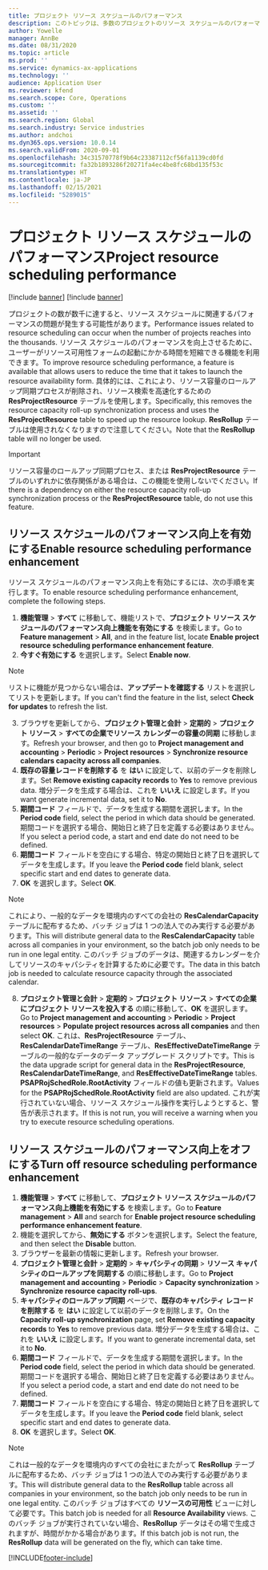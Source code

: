 ```yaml
---
title: プロジェクト リソース スケジュールのパフォーマンス
description: このトピックは、多数のプロジェクトのリソース スケジュールのパフォーマンスを改善する方法に関する情報を提供します。
author: Yowelle
manager: AnnBe
ms.date: 08/31/2020
ms.topic: article
ms.prod: ''
ms.service: dynamics-ax-applications
ms.technology: ''
audience: Application User
ms.reviewer: kfend
ms.search.scope: Core, Operations
ms.custom: ''
ms.assetid: ''
ms.search.region: Global
ms.search.industry: Service industries
ms.author: andchoi
ms.dyn365.ops.version: 10.0.14
ms.search.validFrom: 2020-09-01
ms.openlocfilehash: 34c31570778f9b64c23387112cf56fa1139cd0fd
ms.sourcegitcommit: fa32b1893286f20271fa4ec4be8fc68bd135f53c
ms.translationtype: HT
ms.contentlocale: ja-JP
ms.lasthandoff: 02/15/2021
ms.locfileid: "5289015"
---
```

# <a name="project-resource-scheduling-performance"></a><span data-ttu-id="9715b-103">プロジェクト リソース スケジュールのパフォーマンス</span><span class="sxs-lookup"><span data-stu-id="9715b-103">Project resource scheduling performance</span></span>

[!include [banner](../includes/banner.md)]
[!include [banner](../includes/preview-banner.md)]


<span data-ttu-id="9715b-104">プロジェクトの数が数千に達すると、リソース スケジュールに関連するパフォーマンスの問題が発生する可能性があります。</span><span class="sxs-lookup"><span data-stu-id="9715b-104">Performance issues related to resource scheduling can occur when the number of projects reaches into the thousands.</span></span> <span data-ttu-id="9715b-105">リソース スケジュールのパフォーマンスを向上させるために、ユーザーがリソース可用性フォームの起動にかかる時間を短縮できる機能を利用できます。</span><span class="sxs-lookup"><span data-stu-id="9715b-105">To improve resource scheduling performance, a feature is available that allows users to reduce the time that it takes to launch the resource availability form.</span></span> <span data-ttu-id="9715b-106">具体的には、これにより、リソース容量のロールアップ同期プロセスが削除され、リソース検索を高速化するための **ResProjectResource** テーブルを使用します。</span><span class="sxs-lookup"><span data-stu-id="9715b-106">Specifically, this removes the resource capacity roll-up synchronization process and uses the **ResProjectResource** table to speed up the resource lookup.</span></span> <span data-ttu-id="9715b-107">**ResRollup** テーブルは使用されなくなりますので注意してください。</span><span class="sxs-lookup"><span data-stu-id="9715b-107">Note that the **ResRollup** table will no longer be used.</span></span>

> [!IMPORTANT]
> <span data-ttu-id="9715b-108">リソース容量のロールアップ同期プロセス、または **ResProjectResource** テーブルのいずれかに依存関係がある場合は、この機能を使用しないでください。</span><span class="sxs-lookup"><span data-stu-id="9715b-108">If there is a dependency on either the resource capacity roll-up synchronization process or the **ResProjectResource** table, do not use this feature.</span></span>

## <a name="enable-resource-scheduling-performance-enhancement"></a><span data-ttu-id="9715b-109">リソース スケジュールのパフォーマンス向上を有効にする</span><span class="sxs-lookup"><span data-stu-id="9715b-109">Enable resource scheduling performance enhancement</span></span>
<span data-ttu-id="9715b-110">リソース スケジュールのパフォーマンス向上を有効にするには、次の手順を実行します。</span><span class="sxs-lookup"><span data-stu-id="9715b-110">To enable resource scheduling performance enhancement, complete the following steps.</span></span>

1. <span data-ttu-id="9715b-111">**機能管理** > **すべて** に移動して、機能リストで、**プロジェクト リソース スケジュールのパフォーマンス向上機能を有効にする** を検索します。</span><span class="sxs-lookup"><span data-stu-id="9715b-111">Go to **Feature management** > **All**, and in the feature list, locate **Enable project resource scheduling performance enhancement feature**.</span></span>
2. <span data-ttu-id="9715b-112">**今すぐ有効にする** を選択します。</span><span class="sxs-lookup"><span data-stu-id="9715b-112">Select **Enable now**.</span></span>

> [!NOTE]
> <span data-ttu-id="9715b-113">リストに機能が見つからない場合は、**アップデートを確認する** リストを選択してリストを更新します。</span><span class="sxs-lookup"><span data-stu-id="9715b-113">If you can't find the feature in the list, select **Check for updates** to refresh the list.</span></span>

3. <span data-ttu-id="9715b-114">ブラウザを更新してから、**プロジェクト管理と会計** > **定期的** > **プロジェクト リソース** > **すべての企業でリソース カレンダーの容量の同期** に移動します。</span><span class="sxs-lookup"><span data-stu-id="9715b-114">Refresh your browser, and then go to **Project management and accounting** > **Periodic** > **Project resources** > **Synchronize resource calendars capacity across all companies**.</span></span>
4. <span data-ttu-id="9715b-115">**既存の容量レコードを削除する** を **はい** に設定して、以前のデータを削除します。</span><span class="sxs-lookup"><span data-stu-id="9715b-115">Set **Remove existing capacity records** to **Yes** to remove previous data.</span></span> <span data-ttu-id="9715b-116">増分データを生成する場合は、これを **いいえ** に設定します。</span><span class="sxs-lookup"><span data-stu-id="9715b-116">If you want generate incremental data, set it to **No**.</span></span>
5. <span data-ttu-id="9715b-117">**期間コード** フィールドで、データを生成する期間を選択します。</span><span class="sxs-lookup"><span data-stu-id="9715b-117">In the **Period code** field, select the period in which data should be generated.</span></span> <span data-ttu-id="9715b-118">期間コードを選択する場合、開始日と終了日を定義する必要はありません。</span><span class="sxs-lookup"><span data-stu-id="9715b-118">If you select a period code, a start and end date do not need to be defined.</span></span>
6. <span data-ttu-id="9715b-119">**期間コード** フィールドを空白にする場合、特定の開始日と終了日を選択してデータを生成します。</span><span class="sxs-lookup"><span data-stu-id="9715b-119">If you leave the **Period code** field blank, select specific start and end dates to generate data.</span></span>
7. <span data-ttu-id="9715b-120">**OK** を選択します。</span><span class="sxs-lookup"><span data-stu-id="9715b-120">Select **OK**.</span></span>

 > [!NOTE]
 > <span data-ttu-id="9715b-121">これにより、一般的なデータを環境内のすべての会社の **ResCalendarCapacity** テーブルに配布するため、バッチ ジョブは 1 つの法人でのみ実行する必要があります。</span><span class="sxs-lookup"><span data-stu-id="9715b-121">This will distribute general data to the **ResCalendarCapacity** table across all companies in your environment, so the batch job only needs to be run in one legal entity.</span></span> <span data-ttu-id="9715b-122">このバッチ ジョブのデータは、関連するカレンダーを介してリソースのキャパシティを計算するために必要です。</span><span class="sxs-lookup"><span data-stu-id="9715b-122">The data in this batch job is needed to calculate resource capacity through the associated calendar.</span></span>

8. <span data-ttu-id="9715b-123">**プロジェクト管理と会計** > **定期的** > **プロジェクト リソース** > **すべての企業にプロジェクト リソースを投入する** の順に移動して、**OK** を選択します。</span><span class="sxs-lookup"><span data-stu-id="9715b-123">Go to **Project management and accounting** > **Periodic** > **Project resources** > **Populate project resources across all companies** and then select **OK**.</span></span> <span data-ttu-id="9715b-124">これは、**ResProjectResource** テーブル、**ResCalendarDateTimeRange** テーブル、**ResEffectiveDateTimeRange** テーブルの一般的なデータのデータ アップグレード スクリプトです。</span><span class="sxs-lookup"><span data-stu-id="9715b-124">This is the data upgrade script for general data in the **ResProjectResource**, **ResCalendarDateTimeRange**, and **ResEffectiveDateTimeRange** tables.</span></span> <span data-ttu-id="9715b-125">**PSAPRojSchedRole.RootActivity** フィールドの値も更新されます。</span><span class="sxs-lookup"><span data-stu-id="9715b-125">Values for the **PSAPRojSchedRole.RootActivity** field are also updated.</span></span> <span data-ttu-id="9715b-126">これが実行されていない場合、リソース スケジュール操作を実行しようとすると、警告が表示されます。</span><span class="sxs-lookup"><span data-stu-id="9715b-126">If this is not run, you will receive a warning when you try to execute resource scheduling operations.</span></span>
 
## <a name="turn-off-resource-scheduling-performance-enhancement"></a><span data-ttu-id="9715b-127">リソース スケジュールのパフォーマンス向上をオフにする</span><span class="sxs-lookup"><span data-stu-id="9715b-127">Turn off resource scheduling performance enhancement</span></span>

1. <span data-ttu-id="9715b-128">**機能管理** > **すべて** に移動して、**プロジェクト リソース スケジュールのパフォーマンス向上機能を有効にする** を検索します。</span><span class="sxs-lookup"><span data-stu-id="9715b-128">Go to **Feature management** > **All**  and search for **Enable project resource scheduling performance enhancement feature**.</span></span>
2. <span data-ttu-id="9715b-129">機能を選択してから、**無効にする** ボタンを選択します。</span><span class="sxs-lookup"><span data-stu-id="9715b-129">Select the feature, and then select the **Disable** button.</span></span>
3. <span data-ttu-id="9715b-130">ブラウザーを最新の情報に更新します。</span><span class="sxs-lookup"><span data-stu-id="9715b-130">Refresh your browser.</span></span>
4. <span data-ttu-id="9715b-131">**プロジェクト管理と会計** > **定期的** > **キャパシティの同期** > **リソース キャパシティのロールアップを同期する** の順に移動します。</span><span class="sxs-lookup"><span data-stu-id="9715b-131">Go to **Project management and accounting** > **Periodic** > **Capacity synchronization** > **Synchronize resource capacity roll-ups**.</span></span>
5. <span data-ttu-id="9715b-132">**キャパシティのロールアップ同期** ページで、**既存のキャパシティ レコードを削除する** を **はい** に設定して以前のデータを削除します。</span><span class="sxs-lookup"><span data-stu-id="9715b-132">On the **Capacity roll-up synchronization** page, set **Remove existing capacity records** to **Yes** to remove previous data.</span></span> <span data-ttu-id="9715b-133">増分データを生成する場合は、これを **いいえ** に設定します。</span><span class="sxs-lookup"><span data-stu-id="9715b-133">If you want to generate incremental data, set it to **No**.</span></span>
6. <span data-ttu-id="9715b-134">**期間コード** フィールドで、データを生成する期間を選択します。</span><span class="sxs-lookup"><span data-stu-id="9715b-134">In the **Period code** field, select the period in which data should be generated.</span></span> <span data-ttu-id="9715b-135">期間コードを選択する場合、開始日と終了日を定義する必要はありません。</span><span class="sxs-lookup"><span data-stu-id="9715b-135">If you select a period code, a start and end date do not need to be defined.</span></span>
7. <span data-ttu-id="9715b-136">**期間コード** フィールドを空白にする場合、特定の開始日と終了日を選択してデータを生成します。</span><span class="sxs-lookup"><span data-stu-id="9715b-136">If you leave the **Period code** field blank, select specific start and end dates to generate data.</span></span>
8. <span data-ttu-id="9715b-137">**OK** を選択します。</span><span class="sxs-lookup"><span data-stu-id="9715b-137">Select **OK**.</span></span>

> [!NOTE]
> <span data-ttu-id="9715b-138">これは一般的なデータを環境内のすべての会社にまたがって **ResRollup** テーブルに配布するため、バッチ ジョブは 1 つの法人でのみ実行する必要があります。</span><span class="sxs-lookup"><span data-stu-id="9715b-138">This will distribute general data to the **ResRollup** table across all companies in your environment, so the batch job only needs to be run in one legal entity.</span></span> <span data-ttu-id="9715b-139">このバッチ ジョブはすべての **リソースの可用性** ビューに対して必要です。</span><span class="sxs-lookup"><span data-stu-id="9715b-139">This batch job is needed for all **Resource Availability** views.</span></span> <span data-ttu-id="9715b-140">このバッチ ジョブが実行されていない場合、**ResRollup** データはその場で生成されますが、時間がかかる場合があります。</span><span class="sxs-lookup"><span data-stu-id="9715b-140">If this batch job is not run, the **ResRollup** data will be generated on the fly, which can take time.</span></span>


[!INCLUDE[footer-include](../includes/footer-banner.md)]